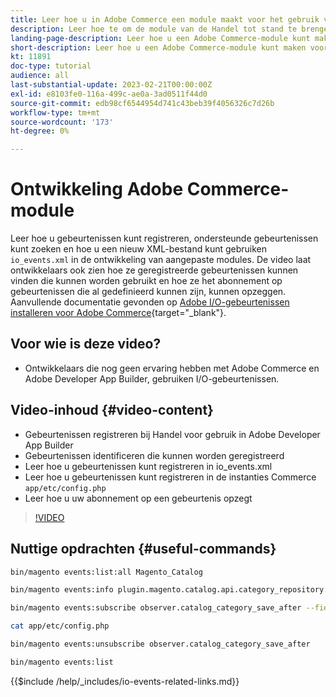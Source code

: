 ```yaml
---
title: Leer hoe u in Adobe Commerce een module maakt voor het gebruik van gebeurtenissen.
description: Leer hoe te om de module van de Handel tot stand te brengen om gebeurtenissen te gebruiken.
landing-page-description: Leer hoe u een Adobe Commerce-module kunt maken voor het gebruik van gebeurtenissen.
short-description: Leer hoe u een Adobe Commerce-module kunt maken voor het gebruik van gebeurtenissen.
kt: 11891
doc-type: tutorial
audience: all
last-substantial-update: 2023-02-21T00:00:00Z
exl-id: e8103fe0-116a-499c-ae0a-3ad0511f44d0
source-git-commit: edb98cf6544954d741c43beb39f4056326c7d26b
workflow-type: tm+mt
source-wordcount: '173'
ht-degree: 0%

---
```


# Ontwikkeling Adobe Commerce-module

Leer hoe u gebeurtenissen kunt registreren, ondersteunde gebeurtenissen kunt zoeken en hoe u een nieuw XML-bestand kunt gebruiken `io_events.xml` in de ontwikkeling van aangepaste modules. De video laat ontwikkelaars ook zien hoe ze geregistreerde gebeurtenissen kunnen vinden die kunnen worden gebruikt en hoe ze het abonnement op gebeurtenissen die al gedefinieerd kunnen zijn, kunnen opzeggen. Aanvullende documentatie gevonden op [Adobe I/O-gebeurtenissen installeren voor Adobe Commerce](https://developer.adobe.com/commerce/events/get-started/installation/){target="_blank"}.

## Voor wie is deze video?

* Ontwikkelaars die nog geen ervaring hebben met Adobe Commerce en Adobe Developer App Builder, gebruiken I/O-gebeurtenissen.

## Video-inhoud {#video-content}

* Gebeurtenissen registreren bij Handel voor gebruik in Adobe Developer App Builder
* Gebeurtenissen identificeren die kunnen worden geregistreerd
* Leer hoe u gebeurtenissen kunt registreren in io_events.xml
* Leer hoe u gebeurtenissen kunt registreren in de instanties Commerce `app/etc/config.php`
* Leer hoe u uw abonnement op een gebeurtenis opzegt

>[!VIDEO](https://video.tv.adobe.com/v/3415802?quality=12&learn=on)

## Nuttige opdrachten {#useful-commands}

```bash
bin/magento events:list:all Magento_Catalog

bin/magento events:info plugin.magento.catalog.api.category_repository.save

bin/magento events:subscribe observer.catalog_category_save_after --fields=entity_id --fields=parent_id

cat app/etc/config.php

bin/magento events:unsubscribe observer.catalog_category_save_after

bin/magento events:list
```

{{$include /help/_includes/io-events-related-links.md}}
